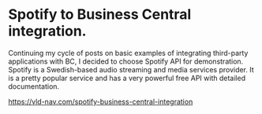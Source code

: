 # Spotify to Business Central integration.
Continuing my cycle of posts on basic examples of integrating third-party applications with BC, I decided to choose Spotify API for demonstration.
Spotify is a Swedish-based audio streaming and media services provider. It is a pretty popular service and has a very powerful free API with detailed documentation.

https://vld-nav.com/spotify-business-central-integration
